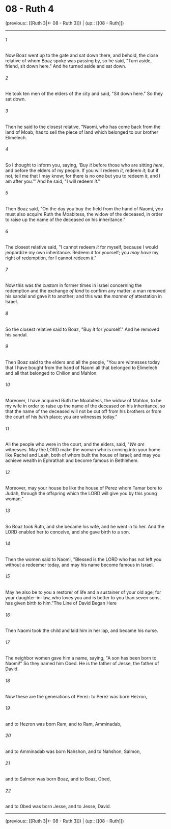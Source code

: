 # 08 - Ruth 4

(previous:: [[Ruth 3|← 08 - Ruth 3]]) | (up:: [[08 - Ruth]])

***


###### 1 
Now Boaz went up to the gate and sat down there, and behold, the close relative of whom Boaz spoke was passing by, so he said, "Turn aside, friend, sit down here." And he turned aside and sat down. 

###### 2 
He took ten men of the elders of the city and said, "Sit down here." So they sat down. 

###### 3 
Then he said to the closest relative, "Naomi, who has come back from the land of Moab, has to sell the piece of land which belonged to our brother Elimelech. 

###### 4 
So I thought to inform you, saying, 'Buy _it_ before those who are sitting _here_, and before the elders of my people. If you will redeem _it_, redeem _it_; but if not, tell me that I may know; for there is no one but you to redeem _it_, and I am after you.'" And he said, "I will redeem _it_." 

###### 5 
Then Boaz said, "On the day you buy the field from the hand of Naomi, you must also acquire Ruth the Moabitess, the widow of the deceased, in order to raise up the name of the deceased on his inheritance." 

###### 6 
The closest relative said, "I cannot redeem _it_ for myself, because I would jeopardize my own inheritance. Redeem _it_ for yourself; you _may have_ my right of redemption, for I cannot redeem _it_." 

###### 7 
Now this was _the custom_ in former times in Israel concerning the redemption and the exchange _of land_ to confirm any matter: a man removed his sandal and gave it to another; and this was the _manner of_ attestation in Israel. 

###### 8 
So the closest relative said to Boaz, "Buy _it_ for yourself." And he removed his sandal. 

###### 9 
Then Boaz said to the elders and all the people, "You are witnesses today that I have bought from the hand of Naomi all that belonged to Elimelech and all that belonged to Chilion and Mahlon. 

###### 10 
Moreover, I have acquired Ruth the Moabitess, the widow of Mahlon, to be my wife in order to raise up the name of the deceased on his inheritance, so that the name of the deceased will not be cut off from his brothers or from the court of his _birth_ place; you are witnesses today." 

###### 11 
All the people who were in the court, and the elders, said, "_We are_ witnesses. May the LORD make the woman who is coming into your home like Rachel and Leah, both of whom built the house of Israel; and may you achieve wealth in Ephrathah and become famous in Bethlehem. 

###### 12 
Moreover, may your house be like the house of Perez whom Tamar bore to Judah, through the offspring which the LORD will give you by this young woman." 

###### 13 
So Boaz took Ruth, and she became his wife, and he went in to her. And the LORD enabled her to conceive, and she gave birth to a son. 

###### 14 
Then the women said to Naomi, "Blessed is the LORD who has not left you without a redeemer today, and may his name become famous in Israel. 

###### 15 
May he also be to you a restorer of life and a sustainer of your old age; for your daughter-in-law, who loves you and is better to you than seven sons, has given birth to him."The Line of David Began Here 

###### 16 
Then Naomi took the child and laid him in her lap, and became his nurse. 

###### 17 
The neighbor women gave him a name, saying, "A son has been born to Naomi!" So they named him Obed. He is the father of Jesse, the father of David. 

###### 18 
Now these are the generations of Perez: to Perez was born Hezron, 

###### 19 
and to Hezron was born Ram, and to Ram, Amminadab, 

###### 20 
and to Amminadab was born Nahshon, and to Nahshon, Salmon, 

###### 21 
and to Salmon was born Boaz, and to Boaz, Obed, 

###### 22 
and to Obed was born Jesse, and to Jesse, David.

***

(previous:: [[Ruth 3|← 08 - Ruth 3]]) | (up:: [[08 - Ruth]])
